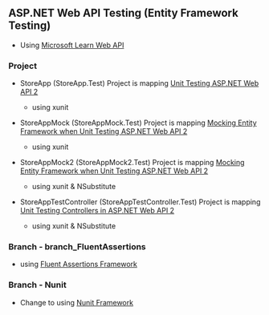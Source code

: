 ##  ASP.NET Web API Testing (Entity Framework Testing)

- Using [Microsoft Learn Web API](http://www.asp.net/web-api)

### Project

- StoreApp (StoreApp.Test) Project is mapping [Unit Testing ASP.NET Web API 2](http://www.asp.net/web-api/overview/testing-and-debugging/unit-testing-with-aspnet-web-api)
    - using xunit 
    
- StoreAppMock (StoreAppMock.Test) Project is mapping [Mocking Entity Framework when Unit Testing ASP.NET Web API 2](http://www.asp.net/web-api/overview/testing-and-debugging/mocking-entity-framework-when-unit-testing-aspnet-web-api-2)
    - using xunit 
    
- StoreAppMock2 (StoreAppMock2.Test) Project is mapping [Mocking Entity Framework when Unit Testing ASP.NET Web API 2](http://www.asp.net/web-api/overview/testing-and-debugging/mocking-entity-framework-when-unit-testing-aspnet-web-api-2) 
    - using xunit & NSubstitute
    
- StoreAppTestController (StoreAppTestController.Test) Project is mapping [Unit Testing Controllers in ASP.NET Web API 2](http://www.asp.net/web-api/overview/testing-and-debugging/unit-testing-controllers-in-web-api)
    - using xunit & NSubstitute

### Branch - branch_FluentAssertions

- using [Fluent Assertions Framework](http://www.fluentassertions.com/)  


### Branch - Nunit

- Change to using [Nunit Framework](http://www.nunit.org/)  
